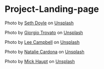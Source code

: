 # Project-Landing-page
Photo by <a href="https://unsplash.com/@sxth?utm_content=creditCopyText&utm_medium=referral&utm_source=unsplash">Seth Doyle</a> on <a href="https://unsplash.com/photos/black-and-blue-turntable-on-brown-wooden-side-table-wYrByI2RKx8?utm_content=creditCopyText&utm_medium=referral&utm_source=unsplash">Unsplash</a>

Photo by <a href="https://unsplash.com/@giorgiotrovato?utm_content=creditCopyText&utm_medium=referral&utm_source=unsplash">Giorgio Trovato</a> on <a href="https://unsplash.com/photos/black-and-gray-stereo-turntable-beside-clear-glass-bottle-iHqPY4LG21U?utm_content=creditCopyText&utm_medium=referral&utm_source=unsplash">Unsplash</a>
    
Photo by <a href="https://unsplash.com/@leecampbell?utm_content=creditCopyText&utm_medium=referral&utm_source=unsplash">Lee  Campbell</a> on <a href="https://unsplash.com/photos/gray-and-black-vinyl-turn-table-QVnw_3l_n0Y?utm_content=creditCopyText&utm_medium=referral&utm_source=unsplash">Unsplash</a>

  Photo by <a href="https://unsplash.com/@nataliedivine?utm_content=creditCopyText&utm_medium=referral&utm_source=unsplash">Natalie Cardona</a> on <a href="https://unsplash.com/photos/pile-of-assorted-title-vinyl-album-record-sleeves-W8BRzoUTHNA?utm_content=creditCopyText&utm_medium=referral&utm_source=unsplash">Unsplash</a>

  Photo by <a href="https://unsplash.com/@rocinante_11?utm_content=creditCopyText&utm_medium=referral&utm_source=unsplash">Mick Haupt</a> on <a href="https://unsplash.com/photos/a-row-of-records-on-display-in-a-store-CbNBjnXXhNg?utm_content=creditCopyText&utm_medium=referral&utm_source=unsplash">Unsplash</a>
  
